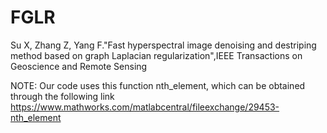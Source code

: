 # FGLR

Su X, Zhang Z, Yang F."Fast hyperspectral image denoising and destriping method based on graph Laplacian regularization",IEEE Transactions on Geoscience and Remote Sensing

NOTE: Our code uses this function nth_element, which can be obtained through the following link https://www.mathworks.com/matlabcentral/fileexchange/29453-nth_element
